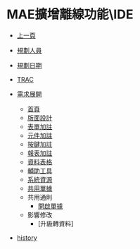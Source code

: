 # MAE擴增離線功能\IDE
* [上一頁](../../README.md)
* [規劃人員](README.md#user)
* [規劃日期](README.md#updatedate)
* [TRAC](README.md#trac)
* [需求展開](README.md#requirement)
    * [首頁](Home/README)
    * [版面設計](FormDesign/README)
    * [表單加註](FormAnnotation/README)
    * [元件加註](ObjectAnnotation/README)
    * [按鍵加註](ButtonAnnotation/README)
    * [報表加註](ReportAnnotation/README)
    * [資料表格](DataTable/README)
    * [輔助工具](AuxiliaryTools/README)
    * [系統資源](SystemResource/README)
    * [共用單據](ShareForm/README)
    * 共用通則
        * [開啟單據](RulesDialog/README)
    * 影響修改
        * [升級轉資料]
        
* [history](history.md)